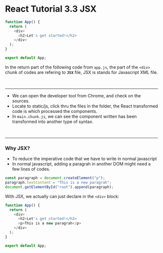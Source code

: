 # React Tutorial 3.3 JSX

```javascript
function App() {
  return (
    <div>
      <h2>Let's get started!</h2>
    </div>
  );
}

export default App;
```

In the return part of the following code from `app.js`, the part of the `<div>` chunk of codes are refering to <b>`JSX`</b> file, JSX is stands for Javascript XML file.

<br/><hr/>

- We can open the developer tool from Chrome, and check on the sources.
- Locate to static/js, click thru the files in the folder, the React transformed code is which processed the components.
- In `main.chunk.js`, we can see the component written has been transformed into another type of syntax.

<br/><hr/>

### Why JSX?

- To reduce the imperative code that we have to write in normal javascript
- In normal javascript, adding a paragrah in another DOM might need a few lines of codes.

```javascript
const paragraph = document.createElement("p");
paragraph.textContent = "This is a new paragrah";
document.getElementById("root").append(paragraph);
```

With JSX, we actually can just declare in the ```<div>``` block:
```javascript
function App() {
  return (
    <div>
      <h2>Let's get started!</h2>
      <p>This is a new paragrah</p>
    </div>
  );
}

export default App;
```
